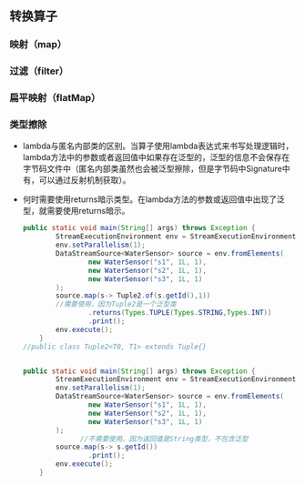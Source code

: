 ## 转换算子

### 映射（map）

### 过滤（filter）

### 扁平映射（flatMap）

### 类型擦除

* lambda与匿名内部类的区别。当算子使用lambda表达式来书写处理逻辑时，lambda方法中的参数或者返回值中如果存在泛型的，泛型的信息不会保存在字节码文件中（匿名内部类虽然也会被泛型擦除，但是字节码中Signature中有，可以通过反射机制获取）。

* 何时需要使用returns暗示类型。在lambda方法的参数或返回值中出现了泛型，就需要使用returns暗示。

  ```java
  public static void main(String[] args) throws Exception {
          StreamExecutionEnvironment env = StreamExecutionEnvironment.getExecutionEnvironment();
          env.setParallelism(1);
          DataStreamSource<WaterSensor> source = env.fromElements(
                  new WaterSensor("s1", 1L, 1),
                  new WaterSensor("s2", 1L, 1),
                  new WaterSensor("s3", 1L, 1)
          );
          source.map(s-> Tuple2.of(s.getId(),1))
          //需要使用，因为Tuple2是一个泛型类
                  .returns(Types.TUPLE(Types.STRING,Types.INT))
                  .print();
          env.execute();
      }
  //public class Tuple2<T0, T1> extends Tuple{}
  
  
  public static void main(String[] args) throws Exception {
          StreamExecutionEnvironment env = StreamExecutionEnvironment.getExecutionEnvironment();
          env.setParallelism(1);
          DataStreamSource<WaterSensor> source = env.fromElements(
                  new WaterSensor("s1", 1L, 1),
                  new WaterSensor("s2", 1L, 1),
                  new WaterSensor("s3", 1L, 1)
          );
    			//不需要使用，因为返回值是String类型，不包含泛型
          source.map(s-> s.getId())
                  .print();
          env.execute();
      }
  ```

  